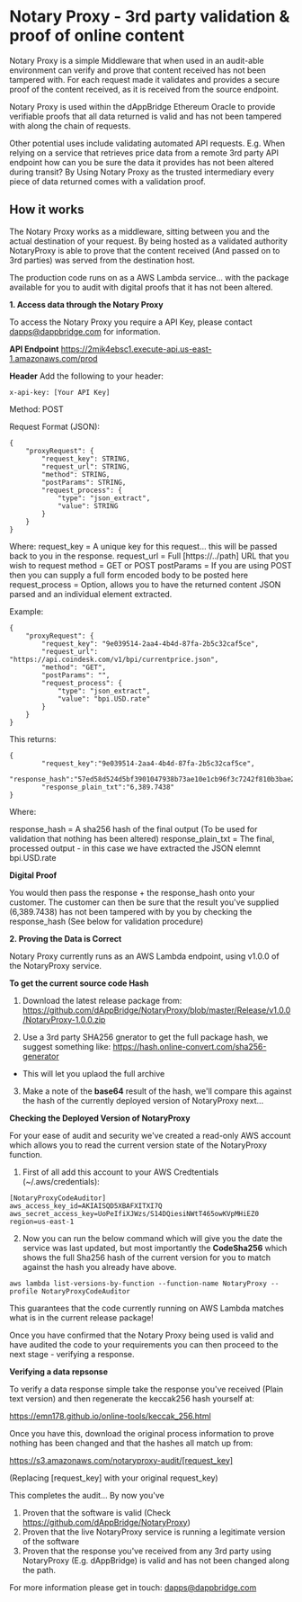 # Notary Proxy - 3rd party validation & proof of online content

Notary Proxy is a simple Middleware that when used in an audit-able environment can verify and prove that content received has not been tampered with.  For each request made it validates and provides a secure proof of the content received, as it is received from the source endpoint.

Notary Proxy is used within the dAppBridge Ethereum Oracle to provide verifiable proofs that all data returned is valid and has not been tampered with along the chain of requests.

Other potential uses include validating automated API requests. E.g. When relying on a service that retrieves price data from a remote 3rd party API endpoint how can you be sure the data it provides has not been altered during transit?  By Using Notary Proxy as the trusted intermediary every piece of data returned comes with a validation proof.

## How it works

The Notary Proxy works as a middleware, sitting between you and the actual destination of your request.  By being hosted as a validated authority NotaryProxy is able to prove that the content received (And passed on to 3rd parties) was served from the destination host.

The production code runs on as a AWS Lambda service... with the package available for you to audit with digital proofs that it has not been altered.


**1. Access data through the Notary Proxy**

To access the Notary Proxy you require a API Key, please contact dapps@dappbridge.com for information.

**API Endpoint**
https://2mik4ebsc1.execute-api.us-east-1.amazonaws.com/prod

**Header**
Add the following to your header:

```
x-api-key: [Your API Key]
```

Method: POST

Request Format (JSON):

```
{
	"proxyRequest": {
		"request_key": STRING,
		"request_url": STRING,
		"method": STRING,
		"postParams": STRING,
		"request_process": {
			"type": "json_extract",
			"value": STRING
		} 
	}
}
```

Where:
request_key = A unique key for this request... this will be passed back to you in the response.
request_url = Full [https://../path] URL that you wish to request
method = GET or POST
postParams = If you are using POST then you can supply a full form encoded body to be posted here
request_process = Option, allows you to have the returned content JSON parsed and an individual element extracted.

Example:

```
{
	"proxyRequest": {
		"request_key": "9e039514-2aa4-4b4d-87fa-2b5c32caf5ce",
		"request_url": "https://api.coindesk.com/v1/bpi/currentprice.json",
		"method": "GET",
		"postParams": "",
		"request_process": {
			"type": "json_extract",
			"value": "bpi.USD.rate"
		} 
	}
}
 ```

 This returns:

```
{
		"request_key":"9e039514-2aa4-4b4d-87fa-2b5c32caf5ce",
		"response_hash":"57ed58d524d5bf3901047938b73ae10e1cb96f3c7242f810b3bae27b4d228984",
		"response_plain_txt":"6,389.7438"
}
```

Where:

response_hash = A sha256 hash of the final output (To be used for validation that nothing has been altered)
response_plain_txt = The final, processed output - in this case we have extracted the JSON elemnt bpi.USD.rate

**Digital Proof**

You would then pass the response + the response_hash onto your customer.  The customer can then be sure that the result you've supplied (6,389.7438) has not been tampered with by you by checking the response_hash (See below for validation procedure)


**2. Proving the Data is Correct**

Notary Proxy currently runs as an AWS Lambda endpoint, using v1.0.0 of the NotaryProxy service.

**To get the current source code Hash**

1. Download the latest release package from:
https://github.com/dAppBridge/NotaryProxy/blob/master/Release/v1.0.0/NotaryProxy-1.0.0.zip

2. Use a 3rd party SHA256 gnerator to get the full package hash, we suggest something like:
https://hash.online-convert.com/sha256-generator
- This will let you uplaod the full archive

3. Make a note of the **base64** result of the hash, we'll compare this against the hash of the currently deployed version of NotaryProxy next...

**Checking the Deployed Version of NotaryProxy**

For your ease of audit and security we've created a read-only AWS account which allows you to read the current version state of the NotaryProxy function.

1. First of all add this account to your AWS Credtentials (~/.aws/credentials):

```
[NotaryProxyCodeAuditor]
aws_access_key_id=AKIAISQD5XBAFXITXI7Q
aws_secret_access_key=UoPeIfiXJWzs/S14DQiesiNWtT465owKVpMHiEZ0
region=us-east-1
```
2. Now you can run the below command which will give you the date the service was last updated, but most importantly the **CodeSha256** which shows the full Sha256 hash of the current version for you to match against the hash you already have above.

```
aws lambda list-versions-by-function --function-name NotaryProxy --profile NotaryProxyCodeAuditor
```

This guarantees that the code currently running on AWS Lambda matches what is in the current release package!


Once you have confirmed that the Notary Proxy being used is valid and have audited the code to your requirements you can then proceed to the next stage - verifying a response.

**Verifying a data repsonse**

To verify a data response simple take the response you've received (Plain text version) and then regenerate the keccak256 hash yourself at:

https://emn178.github.io/online-tools/keccak_256.html

Once you have this, download the original process information to prove nothing has been changed and that the hashes all match up from:

https://s3.amazonaws.com/notaryproxy-audit/[request_key]

(Replacing [request_key] with your original request_key)

This completes the audit...  By now you've

1. Proven that the software is valid (Check https://github.com/dAppBridge/NotaryProxy)
2. Proven that the live NotaryProxy service is running a legitimate version of the software
3. Proven that the response you've received from any 3rd party using NotaryProxy (E.g. dAppBridge) is valid and has not been changed along the path.

For more information please get in touch: dapps@dappbridge.com

